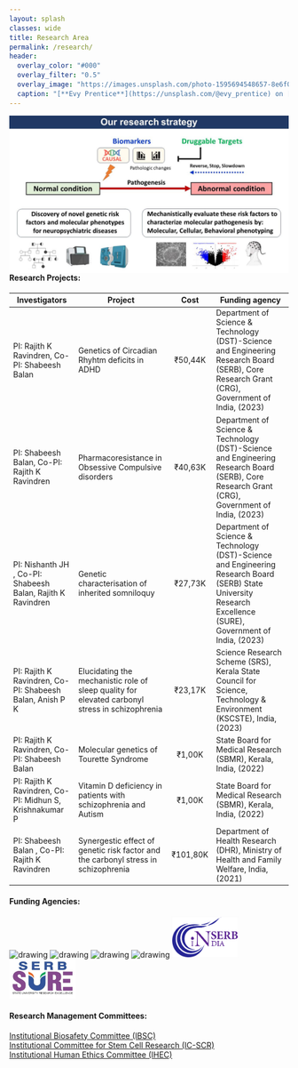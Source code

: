```yaml
---
layout: splash
classes: wide
title: Research Area
permalink: /research/
header:
  overlay_color: "#000"
  overlay_filter: "0.5"
  overlay_image: "https://images.unsplash.com/photo-1595694548657-8e6f0d681f8a?ixlib=rb-1.2.1&ixid=MnwxMjA3fDB8MHxwaG90by1wYWdlfHx8fGVufDB8fHx8&auto=format&fit=crop&w=1776&q=80"
  caption: "[**Evy Prentice**](https://unsplash.com/@evy_prentice) on [*Unsplash*](https://unsplash.com)"
---
```


<img style="float: right;" src="/assets/CIBS.jpg" alt="drawing" width="900"> 

#### **Research Projects:** 

| Investigators | Project | Cost | Funding agency |
|-----------------|-------------|:---------------:|---------------|
| PI: Rajith K Ravindren, Co-PI: Shabeesh Balan | Genetics of Circadian Rhyhtm deficits in ADHD | ₹50,44K | Department of Science & Technology (DST)-Science and Engineering Research Board (SERB), Core Research Grant (CRG), Government of India, (2023) |
| PI: Shabeesh Balan, Co-PI: Rajith K Ravindren | Pharmacoresistance in Obsessive Compulsive disorders | ₹40,63K | Department of Science & Technology (DST)-Science and Engineering Research Board (SERB), Core Research Grant (CRG), Government of India, (2023) |
| PI: Nishanth JH , Co-PI: Shabeesh Balan, Rajith K Ravindren | Genetic characterisation of inherited somniloquy  | ₹27,73K | Department of Science & Technology (DST)-Science and Engineering Research Board (SERB) State University Research Excellence (SURE), Government of India, (2023) |
| PI: Rajith K Ravindren, Co-PI: Shabeesh Balan, Anish P K | Elucidating the mechanistic role of sleep quality for elevated carbonyl stress in schizophrenia | ₹23,17K |  Science Research Scheme (SRS), Kerala State Council for Science, Technology & Environment (KSCSTE), India, (2023) |
| PI: Rajith K Ravindren, Co-PI: Shabeesh Balan | Molecular genetics of Tourette Syndrome | ₹1,00K | State Board for Medical Research (SBMR), Kerala, India, (2022) |
| PI: Rajith K Ravindren, Co-PI: Midhun S, Krishnakumar P | Vitamin D deficiency in patients with schizophrenia and Autism | ₹1,00K | State Board for Medical Research (SBMR), Kerala, India, (2022) |
| PI: Shabeesh Balan , Co-PI: Rajith K Ravindren| Synergestic effect of genetic risk factor and the carbonyl stress in schizophrenia | ₹101,80K | Department of Health Research (DHR), Ministry of Health and Family Welfare, India, (2021) |

#### **Funding Agencies:**
<img src="https://encrypted-tbn0.gstatic.com/images?q=tbn:ANd9GcSO5pOSkt7jjlLU9JTWx6CTf4uDivunQpaFtoH-k7Vw0PncZRxPAUTbyuBBaBOyGOvqTcw&usqp=CAU" alt="drawing" width="100"/> <img src="https://kscste.kerala.gov.in/wp-content/uploads/2019/06/emblem.jpg" alt="drawing" width="100" /> <img src="https://encrypted-tbn0.gstatic.com/images?q=tbn:ANd9GcTWr-lFGQbOGJ598HZ_n3rgqAUu5A3AAKBAvA&usqp=CAU" alt="drawing" width="100" /> <img src="https://i.imgur.com/VRLwdLI.png" alt="drawing" width="100" /> <img src="/assets/software/serb.png" alt="drawing" width="120"/> <img src="/assets/software/sure.png" alt="drawing" width="120"/> 

#### **Research Management Committees:**
<a href="/commitee/"> Institutional Biosafety Committee (IBSC) </a> <br/>
<a href="/commitee/#institutional-committee-for-stem-cell-research-ic-scr"> Institutional Committee for Stem Cell Research (IC-SCR) </a> <br/>
<a href="/commitee/#institutional-human-ethics-committee-ihec"> Institutional Human Ethics Committee (IHEC) </a> <br/>

